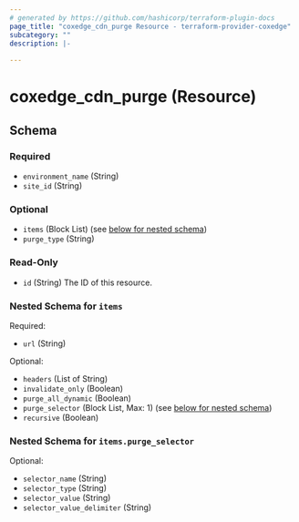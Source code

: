 ```yaml
---
# generated by https://github.com/hashicorp/terraform-plugin-docs
page_title: "coxedge_cdn_purge Resource - terraform-provider-coxedge"
subcategory: ""
description: |-
  
---
```


# coxedge_cdn_purge (Resource)





<!-- schema generated by tfplugindocs -->
## Schema

### Required

- `environment_name` (String)
- `site_id` (String)

### Optional

- `items` (Block List) (see [below for nested schema](#nestedblock--items))
- `purge_type` (String)

### Read-Only

- `id` (String) The ID of this resource.

<a id="nestedblock--items"></a>
### Nested Schema for `items`

Required:

- `url` (String)

Optional:

- `headers` (List of String)
- `invalidate_only` (Boolean)
- `purge_all_dynamic` (Boolean)
- `purge_selector` (Block List, Max: 1) (see [below for nested schema](#nestedblock--items--purge_selector))
- `recursive` (Boolean)

<a id="nestedblock--items--purge_selector"></a>
### Nested Schema for `items.purge_selector`

Optional:

- `selector_name` (String)
- `selector_type` (String)
- `selector_value` (String)
- `selector_value_delimiter` (String)


